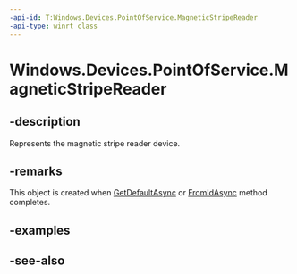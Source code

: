 ```yaml
---
-api-id: T:Windows.Devices.PointOfService.MagneticStripeReader
-api-type: winrt class
---
```


<!-- Class syntax.
public class MagneticStripeReader : Windows.Devices.PointOfService.IMagneticStripeReader, Windows.Foundation.IClosable
-->

# Windows.Devices.PointOfService.MagneticStripeReader

## -description
Represents the magnetic stripe reader device.

## -remarks
This object is created when [GetDefaultAsync](magneticstripereader_getdefaultasync.md) or [FromIdAsync](magneticstripereader_fromidasync.md) method completes.

## -examples

## -see-also
